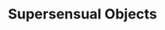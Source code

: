 ---
type: folder
title: "Supersensual Objects"
draft: true
topics:
- AR
- VR
- Physiology
- Metaphysical Dualism
---